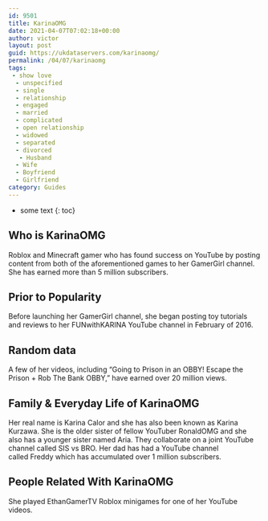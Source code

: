 ```yaml
---
id: 9501
title: KarinaOMG
date: 2021-04-07T07:02:18+00:00
author: victor
layout: post
guid: https://ukdataservers.com/karinaomg/
permalink: /04/07/karinaomg
tags:
 - show love
  - unspecified
  - single
  - relationship
  - engaged
  - married
  - complicated
  - open relationship
  - widowed
  - separated
  - divorced
   - Husband
  - Wife
  - Boyfriend
  - Girlfriend
category: Guides
---
```


* some text
{: toc}


## Who is KarinaOMG



Roblox and Minecraft gamer who has found success on YouTube by posting content from both of the aforementioned games to her GamerGirl channel. She has earned more than 5 million subscribers. 

                
                
                
## Prior to Popularity



Before launching her GamerGirl channel, she began posting toy tutorials and reviews to her FUNwithKARINA YouTube channel in February of 2016. 

                
                
                
## Random data



A few of her videos, including &#8220;Going to Prison in an OBBY! Escape the Prison + Rob The Bank OBBY,&#8221; have earned over 20 million views. 

                
                
                
## Family & Everyday Life of KarinaOMG



Her real name is Karina Calor and she has also been known as Karina Kurzawa. She is the older sister of fellow YouTuber RonaldOMG and she also has a younger sister named Aria. They collaborate on a joint YouTube channel called SIS vs BRO. Her dad has had a YouTube channel called Freddy which has accumulated over 1 million subscribers.

                
                
                
## People Related With KarinaOMG



She played EthanGamerTV Roblox minigames for one of her YouTube videos. 

                
              
            
          
          
          